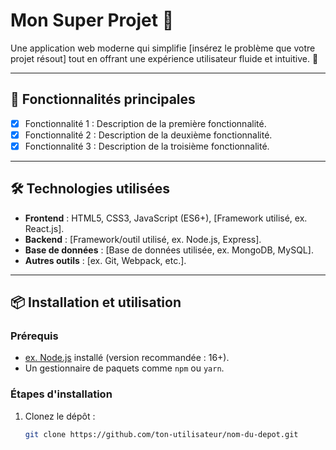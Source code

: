 # Mon Super Projet 🚀

Une application web moderne qui simplifie [insérez le problème que votre projet résout] tout en offrant une expérience utilisateur fluide et intuitive. 🎉

---

## 🌟 Fonctionnalités principales

- [x] Fonctionnalité 1 : Description de la première fonctionnalité.
- [x] Fonctionnalité 2 : Description de la deuxième fonctionnalité.
- [x] Fonctionnalité 3 : Description de la troisième fonctionnalité.

---

## 🛠️ Technologies utilisées

- **Frontend** : HTML5, CSS3, JavaScript (ES6+), [Framework utilisé, ex. React.js].
- **Backend** : [Framework/outil utilisé, ex. Node.js, Express].
- **Base de données** : [Base de données utilisée, ex. MongoDB, MySQL].
- **Autres outils** : [ex. Git, Webpack, etc.].

---

## 📦 Installation et utilisation

### Prérequis
- [ex. Node.js](https://nodejs.org/) installé (version recommandée : 16+).
- Un gestionnaire de paquets comme `npm` ou `yarn`.

### Étapes d'installation

1. Clonez le dépôt :  
   ```bash
   git clone https://github.com/ton-utilisateur/nom-du-depot.git
